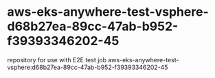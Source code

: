 # aws-eks-anywhere-test-vsphere-d68b27ea-89cc-47ab-b952-f39393346202-45
repository for use with E2E test job aws-eks-anywhere-test-vsphere:d68b27ea-89cc-47ab-b952-f39393346202-45
